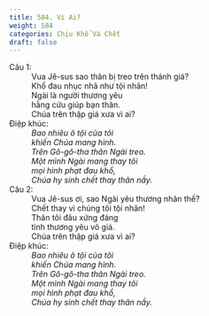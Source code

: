 ```yaml
---
title: 584. Vì Ai?
weight: 584
categories: Chịu Khổ Và Chết
draft: false
---
```

<dl><dt>Câu 1:</dt><dd data-verse="1">Vua Jê-sus sao thân bị treo trên thánh giá? <br/>Khổ đau nhục nhã như tội nhân! <br/>Ngài là người thương yêu <br/>hằng cứu giúp bạn thân. <br/>Chúa trên thập giá xưa vì ai? </dd><dt>Điệp khúc:</dt><dd data-chorus="1"><em>Bao nhiêu ô tội của tôi <br/>khiến Chúa mang hình. <br/>Trên Gô-gô-tha thân Ngài treo. <br/>Một mình Ngài mang thay tôi <br/>mọi hình phạt đau khổ, <br/>Chúa hy sinh chết thay thân nầy. </em></dd><dt>Câu 2:</dt><dd data-verse="2">Vua Jê-sus ơi, sao Ngài yêu thương nhân thế? <br/>Chết thay vì chúng tôi tội nhân! <br/>Thân tôi đâu xứng đáng <br/>tình thương yêu vô giá. <br/>Chúa trên thập giá xưa vì ai? </dd><dt>Điệp khúc:</dt><dd data-chorus="1"><em>Bao nhiêu ô tội của tôi <br/>khiến Chúa mang hình. <br/>Trên Gô-gô-tha thân Ngài treo. <br/>Một mình Ngài mang thay tôi <br/>mọi hình phạt đau khổ, <br/>Chúa hy sinh chết thay thân nầy. </em></dd></dl>